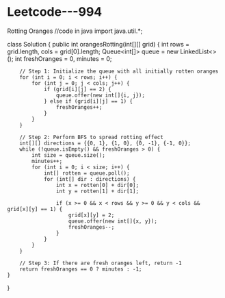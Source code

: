 # Leetcode---994
Rotting Oranges
//code in java
import java.util.*;

class Solution {
    public int orangesRotting(int[][] grid) {
        int rows = grid.length, cols = grid[0].length;
        Queue<int[]> queue = new LinkedList<>();
        int freshOranges = 0, minutes = 0;

        // Step 1: Initialize the queue with all initially rotten oranges
        for (int i = 0; i < rows; i++) {
            for (int j = 0; j < cols; j++) {
                if (grid[i][j] == 2) {
                    queue.offer(new int[]{i, j});
                } else if (grid[i][j] == 1) {
                    freshOranges++;
                }
            }
        }

        // Step 2: Perform BFS to spread rotting effect
        int[][] directions = {{0, 1}, {1, 0}, {0, -1}, {-1, 0}};
        while (!queue.isEmpty() && freshOranges > 0) {
            int size = queue.size();
            minutes++;
            for (int i = 0; i < size; i++) {
                int[] rotten = queue.poll();
                for (int[] dir : directions) {
                    int x = rotten[0] + dir[0];
                    int y = rotten[1] + dir[1];

                    if (x >= 0 && x < rows && y >= 0 && y < cols && grid[x][y] == 1) {
                        grid[x][y] = 2;
                        queue.offer(new int[]{x, y});
                        freshOranges--;
                    }
                }
            }
        }

        // Step 3: If there are fresh oranges left, return -1
        return freshOranges == 0 ? minutes : -1;
    }
}
